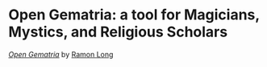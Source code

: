 # Open Gematria: a tool for Magicians, Mystics, and Religious Scholars

[*Open Gematria*](http://www.nightofpan.com) by [Ramon Long](http://www.nightofpan.com)